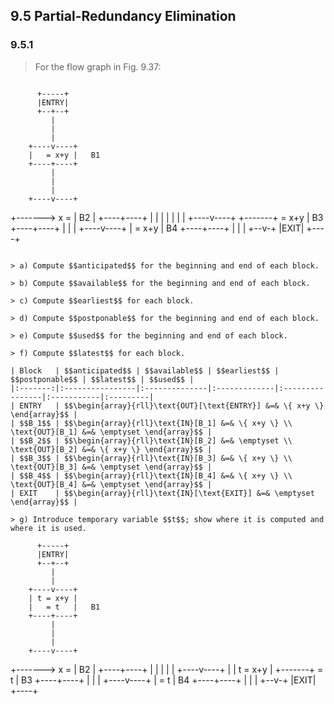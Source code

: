 ## 9.5 Partial-Redundancy Elimination

### 9.5.1

> For the flow graph in Fig. 9.37:

> ```
          +-----+
          |ENTRY|
          +--+--+
             |
             |
             |
        +----v----+
        |   = x+y |   B1
        +----+----+
             |
             |
             |
        +----v----+
+-------> x =     |   B2
|       +----+----+
|            |
|            |
|            |
|       +----v----+
+-------+   = x+y |   B3
        +----+----+
             |
             |
             |
        +----v----+
        |   = x+y |   B4
        +----+----+
             |
             |
             |
          +--v-+
          |EXIT|
          +----+
```

> a) Compute $$anticipated$$ for the beginning and end of each block.

> b) Compute $$available$$ for the beginning and end of each block.

> c) Compute $$earliest$$ for each block.

> d) Compute $$postponable$$ for the beginning and end of each block.

> e) Compute $$used$$ for the beginning and end of each block.

> f) Compute $$latest$$ for each block.

| Block   | $$anticipated$$ | $$available$$ | $$earliest$$ | $$postponable$$ | $$latest$$ | $$used$$ |
|:-------:|:----------------|:--------------|:-------------|:----------------|:-----------|:---------|
| ENTRY   | $$\begin{array}{rll}\text{OUT}[\text{ENTRY}] &=& \{ x+y \} \end{array}$$ |
| $$B_1$$ | $$\begin{array}{rll}\text{IN}[B_1] &=& \{ x+y \} \\ \text{OUT}[B_1] &=& \emptyset \end{array}$$ |
| $$B_2$$ | $$\begin{array}{rll}\text{IN}[B_2] &=& \emptyset \\ \text{OUT}[B_2] &=& \{ x+y \} \end{array}$$ |
| $$B_3$$ | $$\begin{array}{rll}\text{IN}[B_3] &=& \{ x+y \} \\ \text{OUT}[B_3] &=& \emptyset \end{array}$$ |
| $$B_4$$ | $$\begin{array}{rll}\text{IN}[B_4] &=& \{ x+y \} \\ \text{OUT}[B_4] &=& \emptyset \end{array}$$ |
| EXIT    | $$\begin{array}{rll}\text{IN}[\text{EXIT}] &=& \emptyset \end{array}$$ |

> g) Introduce temporary variable $$t$$; show where it is computed and where it is used.

```
          +-----+
          |ENTRY|
          +--+--+
             |
             |
        +----v----+
        | t = x+y |
        |   = t   |   B1
        +----+----+
             |
             |
             |
        +----v----+
+-------> x =     |   B2
|       +----+----+
|            |
|            |
|       +----v----+
|       | t = x+y |
+-------+   = t   |   B3
        +----+----+
             |
             |
             |
        +----v----+
        |   = t   |   B4
        +----+----+
             |
             |
             |
          +--v-+
          |EXIT|
          +----+
```
